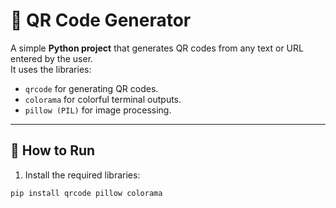 # 🔳 QR Code Generator

A simple **Python project** that generates QR codes from any text or URL entered by the user.  
It uses the libraries:  
- `qrcode` for generating QR codes.  
- `colorama` for colorful terminal outputs.  
- `pillow (PIL)` for image processing.  

---

## 🚀 How to Run
1. Install the required libraries:
```bash
pip install qrcode pillow colorama
